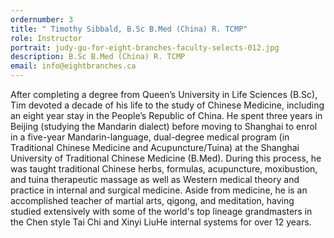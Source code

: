 ```yaml
---
ordernumber: 3
title: " Timothy Sibbald, B.Sc B.Med (China) R. TCMP"
role: Instructor
portrait: judy-gu-for-eight-branches-faculty-selects-012.jpg
description: B.Sc B.Med (China) R. TCMP
email: info@eightbranches.ca
---
```

After completing a degree from Queen’s University in Life Sciences (B.Sc), Tim devoted a decade of his life to the study of Chinese Medicine, including an eight year stay in the People’s Republic of China. He spent three years in Beijing (studying the Mandarin dialect) before moving to Shanghai to enrol in a five-year Mandarin-language, dual-degree medical program (in Traditional Chinese Medicine and Acupuncture/Tuina) at the Shanghai University of Traditional Chinese Medicine (B.Med). During this process, he was taught traditional Chinese herbs, formulas, acupuncture, moxibustion, and tuina therapeutic massage as well as Western medical theory and practice in internal and surgical medicine. Aside from medicine, he is an accomplished teacher of martial arts, qigong, and meditation, having studied extensively with some of the world's top lineage grandmasters in the Chen style Tai Chi and Xinyi LiuHe internal systems for over 12 years.
